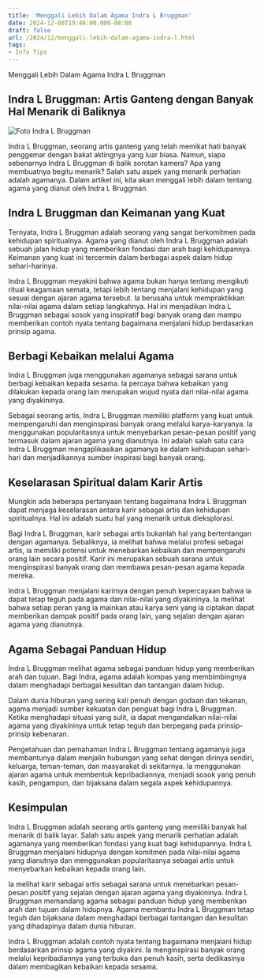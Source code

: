 ```yaml
---
title: 'Menggali Lebih Dalam Agama Indra L Bruggman'
date: 2024-12-08T19:48:00.000-08:00
draft: false
url: /2024/12/menggali-lebih-dalam-agama-indra-l.html
tags: 
- Info Tips
---
```


Menggali Lebih Dalam Agama Indra L Bruggman

Indra L Bruggman: Artis Ganteng dengan Banyak Hal Menarik di Baliknya
---------------------------------------------------------------------

![Foto Indra L Bruggman](https://kuyou.id/content/images/20200827014746-indra-bruggman.jpg)

Indra L Bruggman, seorang artis ganteng yang telah memikat hati banyak penggemar dengan bakat aktingnya yang luar biasa. Namun, siapa sebenarnya Indra L Bruggman di balik sorotan kamera? Apa yang membuatnya begitu menarik? Salah satu aspek yang menarik perhatian adalah agamanya. Dalam artikel ini, kita akan menggali lebih dalam tentang agama yang dianut oleh Indra L Bruggman.

Indra L Bruggman dan Keimanan yang Kuat
---------------------------------------

Ternyata, Indra L Bruggman adalah seorang yang sangat berkomitmen pada kehidupan spiritualnya. Agama yang dianut oleh Indra L Bruggman adalah sebuah jalan hidup yang memberikan fondasi dan arah bagi kehidupannya. Keimanan yang kuat ini tercermin dalam berbagai aspek dalam hidup sehari-harinya.

Indra L Bruggman meyakini bahwa agama bukan hanya tentang mengikuti ritual keagamaan semata, tetapi lebih tentang menjalani kehidupan yang sesuai dengan ajaran agama tersebut. Ia berusaha untuk mempraktikkan nilai-nilai agama dalam setiap langkahnya. Hal ini menjadikan Indra L Bruggman sebagai sosok yang inspiratif bagi banyak orang dan mampu memberikan contoh nyata tentang bagaimana menjalani hidup berdasarkan prinsip agama.

Berbagi Kebaikan melalui Agama
------------------------------

Indra L Bruggman juga menggunakan agamanya sebagai sarana untuk berbagi kebaikan kepada sesama. Ia percaya bahwa kebaikan yang dilakukan kepada orang lain merupakan wujud nyata dari nilai-nilai agama yang diyakininya.

Sebagai seorang artis, Indra L Bruggman memiliki platform yang kuat untuk mempengaruhi dan menginspirasi banyak orang melalui karya-karyanya. Ia menggunakan popularitasnya untuk menyebarkan pesan-pesan positif yang termasuk dalam ajaran agama yang dianutnya. Ini adalah salah satu cara Indra L Bruggman mengaplikasikan agamanya ke dalam kehidupan sehari-hari dan menjadikannya sumber inspirasi bagi banyak orang.

Keselarasan Spiritual dalam Karir Artis
---------------------------------------

Mungkin ada beberapa pertanyaan tentang bagaimana Indra L Bruggman dapat menjaga keselarasan antara karir sebagai artis dan kehidupan spiritualnya. Hal ini adalah suatu hal yang menarik untuk dieksplorasi.

Bagi Indra L Bruggman, karir sebagai artis bukanlah hal yang bertentangan dengan agamanya. Sebaliknya, ia melihat bahwa melalui profesi sebagai artis, ia memiliki potensi untuk menebarkan kebaikan dan mempengaruhi orang lain secara positif. Karir ini merupakan sebuah sarana untuk menginspirasi banyak orang dan membawa pesan-pesan agama kepada mereka.

Indra L Bruggman menjalani karirnya dengan penuh kepercayaan bahwa ia dapat tetap teguh pada agama dan nilai-nilai yang diyakininya. Ia melihat bahwa setiap peran yang ia mainkan atau karya seni yang ia ciptakan dapat memberikan dampak positif pada orang lain, yang sejalan dengan ajaran agama yang dianutnya.

Agama Sebagai Panduan Hidup
---------------------------

Indra L Bruggman melihat agama sebagai panduan hidup yang memberikan arah dan tujuan. Bagi Indra, agama adalah kompas yang membimbingnya dalam menghadapi berbagai kesulitan dan tantangan dalam hidup.

Dalam dunia hiburan yang sering kali penuh dengan godaan dan tekanan, agama menjadi sumber kekuatan dan penguat bagi Indra L Bruggman. Ketika menghadapi situasi yang sulit, ia dapat mengandalkan nilai-nilai agama yang diyakininya untuk tetap teguh dan berpegang pada prinsip-prinsip kebenaran.

Pengetahuan dan pemahaman Indra L Bruggman tentang agamanya juga membantunya dalam menjalin hubungan yang sehat dengan dirinya sendiri, keluarga, teman-teman, dan masyarakat di sekitarnya. Ia menggunakan ajaran agama untuk membentuk kepribadiannya, menjadi sosok yang penuh kasih, pengampun, dan bijaksana dalam segala aspek kehidupannya.

Kesimpulan
----------

Indra L Bruggman adalah seorang artis ganteng yang memiliki banyak hal menarik di balik layar. Salah satu aspek yang menarik perhatian adalah agamanya yang memberikan fondasi yang kuat bagi kehidupannya. Indra L Bruggman menjalani hidupnya dengan komitmen pada nilai-nilai agama yang dianutnya dan menggunakan popularitasnya sebagai artis untuk menyebarkan kebaikan kepada orang lain.

Ia melihat karir sebagai artis sebagai sarana untuk menebarkan pesan-pesan positif yang sejalan dengan ajaran agama yang diyakininya. Indra L Bruggman memandang agama sebagai panduan hidup yang memberikan arah dan tujuan dalam hidupnya. Agama membantu Indra L Bruggman tetap teguh dan bijaksana dalam menghadapi berbagai tantangan dan kesulitan yang dihadapinya dalam dunia hiburan.

Indra L Bruggman adalah contoh nyata tentang bagaimana menjalani hidup berdasarkan prinsip agama yang diyakini. Ia menginspirasi banyak orang melalui kepribadiannya yang terbuka dan penuh kasih, serta dedikasinya dalam membagikan kebaikan kepada sesama.